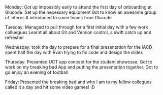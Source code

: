 Monday: 
Got up impossibly early to attend the first day of onboarding at Glucode.
Set up the necessary equipment 
Got to know an awesome group of interns & introduced to some teams from Glucode

Tuesday:
Managed to pull through for a first initial day with a few work colluegues 
Learnt all about Git and Version control, a swift catch up and refresher

Wednesday: 
took the day to prepare for a final presentation for the IACD
spent half the day with Rvan trying to fix code and design the slides

Thursday:
Presented UCT app concept for the student showcase.
Got to work on my breaking bad App and putting the presentation together.
Got to go enjoy an evening of football

Friday: 
Presented the breaking bad and who I am to my fellow collegues 
called it a day and hit some video games! :D
